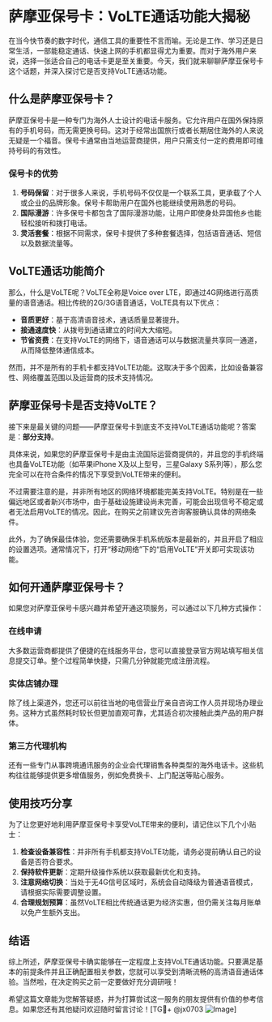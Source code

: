 # 萨摩亚保号卡：VoLTE通话功能大揭秘

在当今快节奏的数字时代，通信工具的重要性不言而喻。无论是工作、学习还是日常生活，一部能稳定通话、快速上网的手机都显得尤为重要。而对于海外用户来说，选择一张适合自己的电话卡更是至关重要。今天，我们就来聊聊萨摩亚保号卡这个话题，并深入探讨它是否支持VoLTE通话功能。

## 什么是萨摩亚保号卡？

萨摩亚保号卡是一种专门为海外人士设计的电话卡服务。它允许用户在国外保持原有的手机号码，而无需更换号码。这对于经常出国旅行或者长期居住海外的人来说无疑是一个福音。保号卡通常由当地运营商提供，用户只需支付一定的费用即可维持号码的有效性。

### 保号卡的优势

1. **号码保留**：对于很多人来说，手机号码不仅仅是一个联系工具，更承载了个人或企业的品牌形象。保号卡帮助用户在国外也能继续使用熟悉的号码。
2. **国际漫游**：许多保号卡都包含了国际漫游功能，让用户即使身处异国他乡也能轻松接听和拨打电话。
3. **灵活套餐**：根据不同需求，保号卡提供了多种套餐选择，包括语音通话、短信以及数据流量等。

## VoLTE通话功能简介

那么，什么是VoLTE呢？VoLTE全称是Voice over LTE，即通过4G网络进行高质量的语音通话。相比传统的2G/3G语音通话，VoLTE具有以下优点：

- **音质更好**：基于高清语音技术，通话质量显著提升。
- **接通速度快**：从拨号到通话建立的时间大大缩短。
- **节省资费**：在支持VoLTE的网络下，语音通话可以与数据流量共享同一通道，从而降低整体通信成本。

然而，并不是所有的手机卡都支持VoLTE功能。这取决于多个因素，比如设备兼容性、网络覆盖范围以及运营商的技术支持情况。

## 萨摩亚保号卡是否支持VoLTE？

接下来是最关键的问题——萨摩亚保号卡到底支不支持VoLTE通话功能呢？答案是：**部分支持**。

具体来说，如果您的萨摩亚保号卡是由主流国际运营商提供的，并且您的手机终端也具备VoLTE功能（如苹果iPhone X及以上型号，三星Galaxy S系列等），那么您完全可以在符合条件的情况下享受到VoLTE带来的便利。

不过需要注意的是，并非所有地区的网络环境都能完美支持VoLTE。特别是在一些偏远地区或者新兴市场中，由于基础设施建设尚未完善，可能会出现信号不稳定或者无法启用VoLTE的情况。因此，在购买之前建议先咨询客服确认具体的网络条件。

此外，为了确保最佳体验，您还需要确保手机系统版本是最新的，并且开启了相应的设置选项。通常情况下，打开“移动网络”下的“启用VoLTE”开关即可实现该功能。

## 如何开通萨摩亚保号卡？

如果您对萨摩亚保号卡感兴趣并希望开通这项服务，可以通过以下几种方式操作：

### 在线申请
大多数运营商都提供了便捷的在线服务平台，您可以直接登录官方网站填写相关信息提交订单。整个过程简单快捷，只需几分钟就能完成注册流程。

### 实体店铺办理
除了线上渠道外，您还可以前往当地的电信营业厅亲自咨询工作人员并现场办理业务。这种方式虽然耗时较长但更加直观可靠，尤其适合初次接触此类产品的用户群体。

### 第三方代理机构
还有一些专门从事跨境通讯服务的企业会代理销售各种类型的海外电话卡。这些机构往往能够提供更多增值服务，例如免费换卡、上门配送等贴心服务。

## 使用技巧分享

为了让您更好地利用萨摩亚保号卡享受VoLTE带来的便利，请记住以下几个小贴士：

1. **检查设备兼容性**：并非所有手机都支持VoLTE功能，请务必提前确认自己的设备是否符合要求。
2. **保持软件更新**：定期升级操作系统以获取最新优化和支持。
3. **注意网络切换**：当处于无4G信号区域时，系统会自动降级为普通语音模式，请根据实际需要调整设置。
4. **合理规划预算**：虽然VoLTE相比传统通话更为经济实惠，但仍需关注每月账单以免产生额外支出。

## 结语

综上所述，萨摩亚保号卡确实能够在一定程度上支持VoLTE通话功能。只要满足基本的前提条件并且正确配置相关参数，您就可以享受到清晰流畅的高清语音通话体验。当然啦，在决定购买之前一定要做好充分调研哦！

希望这篇文章能为您解答疑惑，并为打算尝试这一服务的朋友提供有价值的参考信息。如果您还有其他疑问欢迎随时留言讨论！[TG💪+ @jx0703 ![Image](https://github.com/user-attachments/assets/dbca1d08-cadb-493c-b0ec-ad6f7a83f270)]